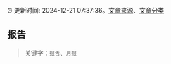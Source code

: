 :alarm_clock: 更新时间: 2024-12-21 07:37:36。[文章来源](/README.md)、[文章分类](/TAGS.md)

## 报告


> 关键字：`报告`、`月报`



